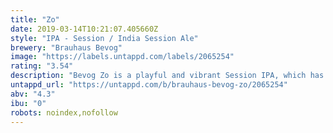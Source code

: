 ```yaml
---
title: "Zo"
date: 2019-03-14T10:21:07.405660Z
style: "IPA - Session / India Session Ale"
brewery: "Brauhaus Bevog"
image: "https://labels.untappd.com/labels/2065254"
rating: "3.54"
description: "Bevog Zo is a playful and vibrant Session IPA, which has a distinctive tropical and citrus character with grapefruit, passion fruit, stone fruits and lime notes. The soft malt backbone combined with oatmeal gives it a finely balanced body. Huge amounts of very fruity American and Australian hops, added through the process of brewing and maturating, turn this beer into a magnificent hop party with amazingly balanced hop bitterness and all that packed into a slim alcohol level.. It is a beer for every day, at any time..."
untappd_url: "https://untappd.com/b/brauhaus-bevog-zo/2065254"
abv: "4.3"
ibu: "0"
robots: noindex,nofollow
---
```

